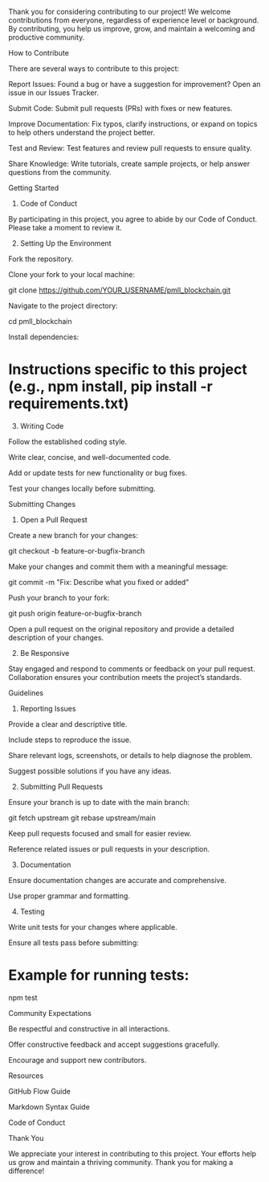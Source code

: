 Thank you for considering contributing to our project! We welcome contributions from everyone, regardless of experience level or background. By contributing, you help us improve, grow, and maintain a welcoming and productive community.

How to Contribute

There are several ways to contribute to this project:

Report Issues: Found a bug or have a suggestion for improvement? Open an issue in our Issues Tracker.

Submit Code: Submit pull requests (PRs) with fixes or new features.

Improve Documentation: Fix typos, clarify instructions, or expand on topics to help others understand the project better.

Test and Review: Test features and review pull requests to ensure quality.

Share Knowledge: Write tutorials, create sample projects, or help answer questions from the community.

Getting Started

1. Code of Conduct

By participating in this project, you agree to abide by our Code of Conduct. Please take a moment to review it.

2. Setting Up the Environment

Fork the repository.

Clone your fork to your local machine:

git clone https://github.com/YOUR_USERNAME/pmll_blockchain.git

Navigate to the project directory:

cd pmll_blockchain

Install dependencies:

# Instructions specific to this project (e.g., npm install, pip install -r requirements.txt)

3. Writing Code

Follow the established coding style.

Write clear, concise, and well-documented code.

Add or update tests for new functionality or bug fixes.

Test your changes locally before submitting.

Submitting Changes

1. Open a Pull Request

Create a new branch for your changes:

git checkout -b feature-or-bugfix-branch

Make your changes and commit them with a meaningful message:

git commit -m "Fix: Describe what you fixed or added"

Push your branch to your fork:

git push origin feature-or-bugfix-branch

Open a pull request on the original repository and provide a detailed description of your changes.

2. Be Responsive

Stay engaged and respond to comments or feedback on your pull request. Collaboration ensures your contribution meets the project’s standards.

Guidelines

1. Reporting Issues

Provide a clear and descriptive title.

Include steps to reproduce the issue.

Share relevant logs, screenshots, or details to help diagnose the problem.

Suggest possible solutions if you have any ideas.

2. Submitting Pull Requests

Ensure your branch is up to date with the main branch:

git fetch upstream
git rebase upstream/main

Keep pull requests focused and small for easier review.

Reference related issues or pull requests in your description.

3. Documentation

Ensure documentation changes are accurate and comprehensive.

Use proper grammar and formatting.

4. Testing

Write unit tests for your changes where applicable.

Ensure all tests pass before submitting:

# Example for running tests:
npm test

Community Expectations

Be respectful and constructive in all interactions.

Offer constructive feedback and accept suggestions gracefully.

Encourage and support new contributors.

Resources

GitHub Flow Guide

Markdown Syntax Guide

Code of Conduct

Thank You

We appreciate your interest in contributing to this project. Your efforts help us grow and maintain a thriving community. Thank you for making a difference!
